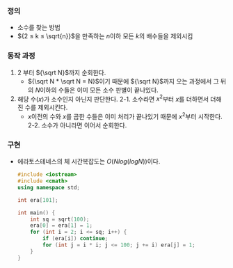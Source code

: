 ### 정의
- 소수를 찾는 방법
- ${2 ≤ k ≤ \sqrt{n}}$을 만족하는 ${n}$이하 모든 ${k}$의 배수들을 제외시킴

### 동작 과정
1. 2 부터 ${\sqrt N}$까지 순회한다.
    - ${\sqrt N * \sqrt N = N}$이기 때문에 ${\sqrt N}$까지 오는 과정에서 그 뒤의 ${N}$이하의 수들은 이미 모든 소수 판별이 끝나있다.
2. 해당 수(${x}$)가 소수인지 아닌지 판단한다.
    2-1. 소수라면 ${x^2}$부터 ${x}$를 더하면서 더해진 수를 제외시킨다.
    - ${x}$이전의 수와 ${x}$를 곱한 수들은 이미 처리가 끝나있기 때문에 ${x^2}$부터 시작한다.
    2-2. 소수가 아니라면 이어서 순회한다.

### 구현
- 에라토스테네스의 체
    시간복잡도는 ${O(Nlog(logN))}$이다.
    
    ```cpp
    #include <iostream>
    #include <cmath>
    using namespace std;
    
    int era[101];
    
    int main() {
    	int sq = sqrt(100);
    	era[0] = era[1] = 1;
    	for (int i = 2; i <= sq; i++) {
    		if (era[i]) continue;
    		for (int j = i * i; j <= 100; j += i) era[j] = 1;
    	}
    }
    ```